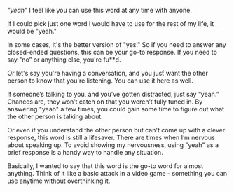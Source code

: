 *"yeah"*
I feel like you can use this word at any time with anyone.

If I could pick just one word I would have to use for the rest of my life, it would be "yeah."

In some cases, it's the better version of "yes." So if you need to answer any closed-ended questions, this can be your go-to response. If you need to say "no” or anything else, you're fu**d.

Or let's say you're having a conversation, and you jusť want the other person to know that you're listening. You can use it here as well.

If someone’s talking to you, and you’ve gotten distracted, just say “yeah.” Chances are, they won’t catch on that you weren’t fully tuned in. By answering "yeah" a few times, you could gain some time to figure out what the other person is talking about.

Or even if you understand the other person but can't come up with a clever response, this word is still a lifesaver. There are times when I’m nervous about speaking up. To avoid showing my nervousness, using "yeah" as a brief response is a handy way to handle any situation.

Basically, I wanted to say that this word is the go-to word for almost anything. Think of it like a basic attack in a video game - something you can use anytime without overthinking it.
